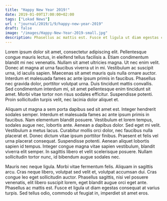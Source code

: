 ```yaml
---
title: "Happy New Year 2019!"
date: 2019-01-09T17:00:00+02:00
tags: ["Lokad News"]
url : "journal/2019/1/9/happy-new-year-2019"
draft: false
image: "/images/Happy-New-Year-2019-small.jpg"
description: Phasellus ac mattis est. Fusce et ligula ut diam egestas consequat at varius turpis.
---
```


Lorem ipsum dolor sit amet, consectetur adipiscing elit. Pellentesque congue mauris lectus, in eleifend tellus facilisis a. Etiam condimentum blandit mi nec venenatis. Nullam sit amet ultricies magna. Ut nec enim velit. Donec at magna at urna faucibus viverra ut in mi. Vestibulum ac suscipit urna, id iaculis sapien. Maecenas sit amet mauris quis nulla ornare auctor. Interdum et malesuada fames ac ante ipsum primis in faucibus. Phasellus nec gravida dolor, porttitor volutpat urna. Duis tincidunt mattis convallis. Sed condimentum interdum mi, sit amet pellentesque enim tincidunt sit amet. Morbi vitae tortor non risus sodales efficitur. Suspendisse potenti. Proin sollicitudin turpis velit, nec lacinia dolor aliquet et.

Aliquam ut magna a sem porta dapibus sed sit amet est. Integer hendrerit sodales semper. Interdum et malesuada fames ac ante ipsum primis in faucibus. Nam elementum blandit posuere. Vestibulum et lorem tempus, sodales augue nec, lobortis ante. Aenean a dapibus dolor. Sed eget mi velit. Vestibulum a metus lacus. Curabitur mollis orci dolor, nec faucibus nulla placerat et. Donec dictum vitae ipsum porttitor finibus. Praesent et felis vel urna placerat consequat. Suspendisse potenti. Aenean aliquet lobortis sapien id tempus. Integer congue magna vitae sapien vestibulum, blandit viverra elit semper. In sagittis libero et velit scelerisque posuere. Nullam sollicitudin tortor nunc, id bibendum augue sodales nec.

Mauris nec neque ligula. Morbi vitae fermentum felis. Aliquam in sagittis arcu. Cras neque libero, volutpat sed velit et, volutpat accumsan dui. Cras congue leo eget sollicitudin auctor. Phasellus sagittis, nisi vel posuere venenatis, elit libero suscipit lorem, eget blandit augue orci eget ante. Phasellus ac mattis est. Fusce et ligula ut diam egestas consequat at varius turpis. Sed tellus odio, commodo ut feugiat in, imperdiet sit amet eros.